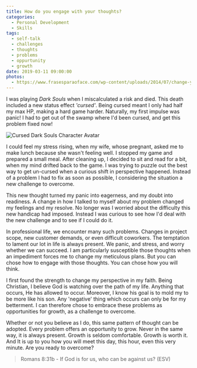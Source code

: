 ```yaml
---
title: How do you engage with your thoughts?
categories:
  - Personal Development
  - Skills
tags:
  - self-talk
  - challenges
  - thoughts
  - problems
  - oppurtunity
  - growth
date: 2019-03-11 09:00:00
photos:
  - https://www.frasesparaoface.com/wp-content/uploads/2014/07/change-your-perspective.jpg
---
```


I was playing _Dark Souls_ when I miscalculated a risk and died. This death included a new status effect _'cursed'_. Being cursed meant I only had half my max HP, making a hard game harder. Naturally, my first impulse was panic! I had to get out of the swamp where I'd been cursed, and get this problem fixed now!

![Cursed Dark Souls Character Avatar](https://vignette.wikia.nocookie.net/darksouls/images/4/44/Cursed_Statue.jpg/revision/latest/scale-to-width-down/300?cb=20130321083128)

I could feel my stress rising, when my wife, whose pregnant, asked me to make lunch because she wasn't feeling well. I stopped my game and prepared a small meal. After cleaning up, I decided to sit and read for a bit, when my mind drifted back to the game. I was trying to puzzle out the best way to get un-cursed when a curious shift in perspective happened. Instead of a problem I had to fix as soon as possible, I considering the situation a new challenge to overcome.

This new thought turned my panic into eagerness, and my doubt into readiness. A change in how I talked to myself about my problem changed my feelings and my resolve. No longer was I worried about the difficulty this new handicap had imposed. Instead I was curious to see how I'd deal with the new challenge and to see if I could do it.

In professional life, we encounter many such problems. Changes in project scope, new customer demands, or even difficult coworkers. The temptation to lament our lot in life is always present. We panic, and stress, and worry whether we can succeed. I am particularly susceptible those thoughts when an impediment forces me to change my meticulous plans. But you can chose how to engage with those thoughts. You can chose how you will think.

I first found the strength to change my perspective in my faith. Being Christian, I believe God is watching over the path of my life. Anything that occurs, He has allowed to occur. Moreover, I know his goal is to mold my to be more like his son. Any 'negative' thing which occurs can only be for my betterment. I can therefore chose to embrace these problems as opportunities for growth, as a challenge to overcome.

Whether or not you believe as I do, this same pattern of thought can be adopted. Every problem offers an opportunity to grow. Never in the same way, it is always present. Growth is seldom comfortable. Growth is worth it. And It is up to you how you will meet this day, this hour, even this very minute. Are you ready to overcome?

> Romans 8:31b - If God is for us, who can be against us? (ESV)
